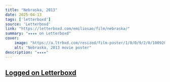 ```yaml
---
title: "Nebraska, 2013"
date: 2025-04-13
tags: ['letterboxd']
source: 'Letterboxd'
link: "https://letterboxd.com/emiliosao/film/nebraska/"
summary: "★★★★ on Letterboxd"
cover:
    image: "https://a.ltrbxd.com/resized/film-poster/1/0/0/9/2/0/100920-nebraska-0-600-0-900-crop.jpg?v=d40cd8dc17"
    alt: "Nebraska, 2013 movie poster"
description: "★★★★"
---
```

## [Logged on Letterboxd](https://letterboxd.com/emiliosao/film/nebraska/)

